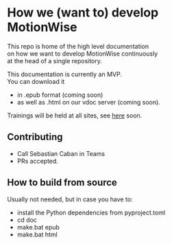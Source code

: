 # How we (want to) develop MotionWise

This repo is home of the high level documentation\
on how we want to develop MotionWise continuously\
at the head of a single repository.

This documentation is currently an MVP.\
You can download it 
- in .epub format (coming soon)
- as well as .html on our vdoc server (coming soon).

Trainings will be held at all sites, 
see [here](https://4sdv.sharepoint.com/sites/TTTechAuto-LearningManagementSystem/SitePages/how_we_develop_motionwise.aspx) soon. 

## Contributing

- Call Sebastian Caban in Teams 
- PRs accepted.

## How to build from source

Usually not needed, but in case you have to:
- install the Python dependencies from pyproject.toml
- cd doc
- make.bat epub
- make.bat html
